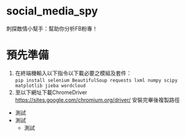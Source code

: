 # social_media_spy
刺探敵情小幫手：幫助你分析FB粉專！  

# 預先準備
1. 在終端機輸入以下指令以下載必要之模組及套件：  
`pip install selenium BeautifulSoup requests lxml numpy scipy matplotlib jieba wordcloud`
2. 至以下網址下載ChromeDriver  
https://sites.google.com/chromium.org/driver/
安裝完畢後複製路徑

* 測試  
* 測試
  * 測試
